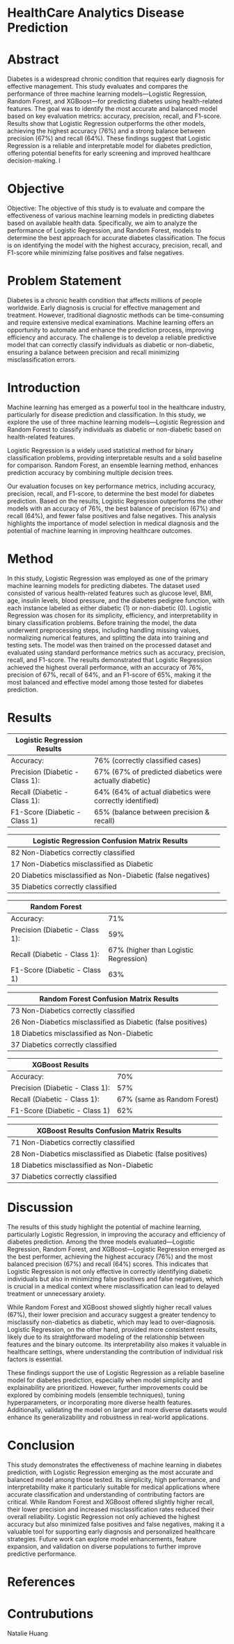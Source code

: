 # HealthCare Analytics Disease Prediction
<h1>Abstract</h1> 
Diabetes is a widespread chronic condition that requires early diagnosis for effective management. This study evaluates and compares the performance of three machine learning models—Logistic Regression, Random Forest, and XGBoost—for predicting diabetes using health-related features. The goal was to identify the most accurate and balanced model based on key evaluation metrics: accuracy, precision, recall, and F1-score. Results show that Logistic Regression outperforms the other models, achieving the highest accuracy (76%) and a strong balance between precision (67%) and recall (64%). These findings suggest that Logistic Regression is a reliable and interpretable model for diabetes prediction, offering potential benefits for early screening and improved healthcare decision-making. l

<h1>Objective</h1> 
Objective: The objective of this study is to evaluate and compare the effectiveness of various machine learning models in predicting diabetes based on available health data. Specifically, we aim to analyze the performance of Logistic Regression, and Random Forest, models to determine the best approach for accurate diabetes classification. The focus is on identifying the model with the highest accuracy, precision, recall, and F1-score while minimizing false positives and false negatives. 

<h1>Problem Statement</h1> Diabetes is a chronic health condition that affects millions of people worldwide. Early diagnosis is crucial for effective management and treatment. However, traditional diagnostic methods can be time-consuming and require extensive medical examinations. Machine learning offers an opportunity to automate and enhance the prediction process, improving efficiency and accuracy. The challenge is to develop a reliable predictive model that can correctly classify individuals as diabetic or non-diabetic, ensuring a balance between precision and recall minimizing misclassification errors. 

<h1>Introduction</h1> Machine learning has emerged as a powerful tool in the healthcare industry, particularly for disease prediction and classification. In this study, we explore the use of three machine learning models—Logistic Regression and Random Forest to classify individuals as diabetic or non-diabetic based on health-related features. 

Logistic Regression is a widely used statistical method for binary classification problems, providing interpretable results and a solid baseline for comparison. Random Forest, an ensemble learning method, enhances prediction accuracy by combining multiple decision trees.  

Our evaluation focuses on key performance metrics, including accuracy, precision, recall, and F1-score, to determine the best model for diabetes prediction. Based on the results, Logistic Regression outperforms the other models with an accuracy of 76%, the best balance of precision (67%) and recall (64%), and fewer false positives and false negatives. This analysis highlights the importance of model selection in medical diagnosis and the potential of machine learning in improving healthcare outcomes. 

<h1>Method</h1> In this study, Logistic Regression was employed as one of the primary machine learning models for predicting diabetes. The dataset used consisted of various health-related features such as glucose level, BMI, age, insulin levels, blood pressure, and the diabetes pedigree function, with each instance labeled as either diabetic (1) or non-diabetic (0). Logistic Regression was chosen for its simplicity, efficiency, and interpretability in binary classification problems. Before training the model, the data underwent preprocessing steps, including handling missing values, normalizing numerical features, and splitting the data into training and testing sets. The model was then trained on the processed dataset and evaluated using standard performance metrics such as accuracy, precision, recall, and F1-score. The results demonstrated that Logistic Regression achieved the highest overall performance, with an accuracy of 76%, precision of 67%, recall of 64%, and an F1-score of 65%, making it the most balanced and effective model among those tested for diabetes prediction. 

 

 <h1>Results</h1> 

| Logistic Regression Results| | 
| --- | --- |
| Accuracy:  | 76% (correctly classified cases) |
| Precision (Diabetic - Class 1):  | 67% (67% of predicted diabetics were actually diabetic)  |
| Recall (Diabetic - Class 1):|  64% (64% of actual diabetics were correctly identified) |
| F1-Score (Diabetic - Class 1) | 65% (balance between precision & recall)|

| Logistic Regression Confusion Matrix Results| |
| --- |--- |
|82 Non-Diabetics correctly classified |
|17 Non-Diabetics misclassified as Diabetic  |
|20 Diabetics misclassified as Non-Diabetic (false negatives) |
|35 Diabetics correctly classified |




| Random Forest| |
| --- | --- |
| Accuracy:  |  71%  |
| Precision (Diabetic - Class 1):  | 59%  |
| Recall (Diabetic - Class 1):|  67% (higher than Logistic Regression) |
| F1-Score (Diabetic - Class 1) | 63% |

| Random Forest Confusion Matrix Results| |
| --- | --- |
|73 Non-Diabetics correctly classified |
|26 Non-Diabetics misclassified as Diabetic (false positives)  |
|18 Diabetics misclassified as Non-Diabetic |
|37 Diabetics correctly classified  |


|XGBoost Results| |
| --- | --- |
| Accuracy:  | 70%  |
| Precision (Diabetic - Class 1):  | 57%  |
| Recall (Diabetic - Class 1):|67% (same as Random Forest)  |
| F1-Score (Diabetic - Class 1) | 62% |

| XGBoost Results Confusion Matrix Results| |
| --- | --- |
|71 Non-Diabetics correctly classified  |
|28 Non-Diabetics misclassified as Diabetic (false positives)   |
|18 Diabetics misclassified as Non-Diabetic |
|37 Diabetics correctly classified  |

  
 <h1>Discussion</h1>
 
The results of this study highlight the potential of machine learning, particularly Logistic Regression, in improving the accuracy and efficiency of diabetes prediction. Among the three models evaluated—Logistic Regression, Random Forest, and XGBoost—Logistic Regression emerged as the best performer, achieving the highest accuracy (76%) and the most balanced precision (67%) and recall (64%) scores. This indicates that Logistic Regression is not only effective in correctly identifying diabetic individuals but also in minimizing false positives and false negatives, which is crucial in a medical context where misclassification can lead to delayed treatment or unnecessary anxiety. 

While Random Forest and XGBoost showed slightly higher recall values (67%), their lower precision and accuracy suggest a greater tendency to misclassify non-diabetics as diabetic, which may lead to over-diagnosis. Logistic Regression, on the other hand, provided more consistent results, likely due to its straightforward modeling of the relationship between features and the binary outcome. Its interpretability also makes it valuable in healthcare settings, where understanding the contribution of individual risk factors is essential. 

These findings support the use of Logistic Regression as a reliable baseline model for diabetes prediction, especially when model simplicity and explainability are prioritized. However, further improvements could be explored by combining models (ensemble techniques), tuning hyperparameters, or incorporating more diverse health features. Additionally, validating the model on larger and more diverse datasets would enhance its generalizability and robustness in real-world applications. 

 
<h1>Conclusion</h1> 
 
This study demonstrates the effectiveness of machine learning in diabetes prediction, with Logistic Regression emerging as the most accurate and balanced model among those tested. Its simplicity, high performance, and interpretability make it particularly suitable for medical applications where accurate classification and understanding of contributing factors are critical. While Random Forest and XGBoost offered slightly higher recall, their lower precision and increased misclassification rates reduced their overall reliability. Logistic Regression not only achieved the highest accuracy but also minimized false positives and false negatives, making it a valuable tool for supporting early diagnosis and personalized healthcare strategies. Future work can explore model enhancements, feature expansion, and validation on diverse populations to further improve predictive performance. 

  <h1>References</h1> 
 
 <h1>Contrubutions</h1> 
 Natalie Huang
 
 

 

